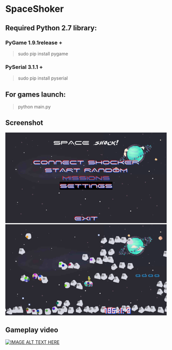 # SpaceShoker
## Required Python 2.7 library: 
### PyGame 1.9.1release + 
 > sudo pip install pygame 
 
### PySerial 3.1.1 + 
 > sudo pip install pyserial




## For games launch:
 > python main.py

## Screenshot

![alt text](https://github.com/Skaper/SpaceShoker/blob/master/screenshot_1.png)
![alt text](https://github.com/Skaper/SpaceShoker/blob/master/screenshot_2.png)

## Gameplay video

[![IMAGE ALT TEXT HERE](https://img.youtube.com/vi/TtNejQsYECo/0.jpg)](https://www.youtube.com/watch?v=TtNejQsYECo)
